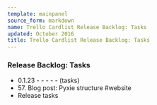 ```yaml
---
template: mainpanel
source_form: markdown
name: Trello Cardlist Release Backlog: Tasks
updated: October 2016
title: Trello Cardlist Release Backlog: Tasks
---
```

### Release Backlog: Tasks

* 0\.1.23 - - - - - (tasks)
* 57\. Blog post: Pyxie structure #website
* Release tasks
